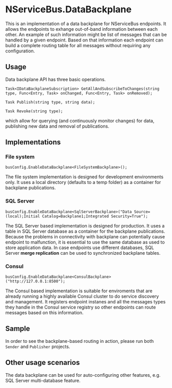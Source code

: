 # NServiceBus.DataBackplane

This is an implementation of a data backplane for NServiceBus endpoints. It allows the endpoints to exhange out-of-band information between each other. An example of such information might be list of messages that can be handled by a given endpoint. Based on that information each endpoint can build a complete routing table for all messages without requiring any configuration.

## Usage

Data backplane API has three basic operations.

```
Task<IDataBackplaneSubscription> GetAllAndSubscribeToChanges(string type, Func<Entry, Task> onChanged, Func<Entry, Task> onRemoved);

Task Publish(string type, string data);

Task Revoke(string type);
```

which allow for querying (and continuously monitor changes) for data, publishing new data and removal of publications.

## Implementations

### File system

```
busConfig.EnableDataBackplane<FileSystemBackplane>();
```

The file system implementation is designed for development environments only. It uses a local directory (defaults to a temp folder) as a container for backplane publications. 

### SQL Server

```
busConfig.EnableDataBackplane<SqlServerBackplane>("Data Source=(local);Initial Catalog=Backplane1;Integrated Security=True");
```

The SQL Server based implementation is designed for production. It uses a table in SQL Server database as a container for the backplane publications. Because the problems in connectivity with backplane can potentially cause endpoint to malfunction, it is essential to use the same database as used to store application data. In case endpoints use different databases, SQL Server **merge replication** can be used to synchronized backplane tables.

### Consul

```
busConfig.EnableDataBackplane<ConsulBackplane>("http://127.0.0.1:8500");
```

The Consul based implementation is suitable for enviroments that are already running a highly available Consul cluster to do service discovery and management. It registers endpoint instanes and all the messages types they handle in the Consul service registry so other endpoints can route messages based on this information.

## Sample

In order to see the backplane-based routing in action, please run both `Sender` and `Publisher` projects.

## Other usage scenarios

The data backplane can be used for auto-configuring other features, e.g. SQL Server multi-database feature.
